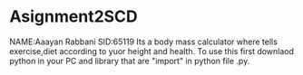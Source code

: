 # Asignment2SCD
NAME:Aaayan Rabbani
SID:65119
Its a body mass calculator where tells exercise,diet according to yuor height and health.
To use this first downlaod python in your PC and library that are "import" in python  file .py.
